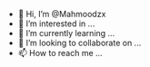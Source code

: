 - 👋 Hi, I’m @Mahmoodzx
- 👀 I’m interested in ...
- 🌱 I’m currently learning ...
- 💞️ I’m looking to collaborate on ...
- 📫 How to reach me ...

<!---
Mahmoodzx/Mahmoodzx is a ✨ special ✨ repository because its `README.md` (this file) appears on your GitHub profile.
You can click the Preview link to take a look at your changes.
--->
